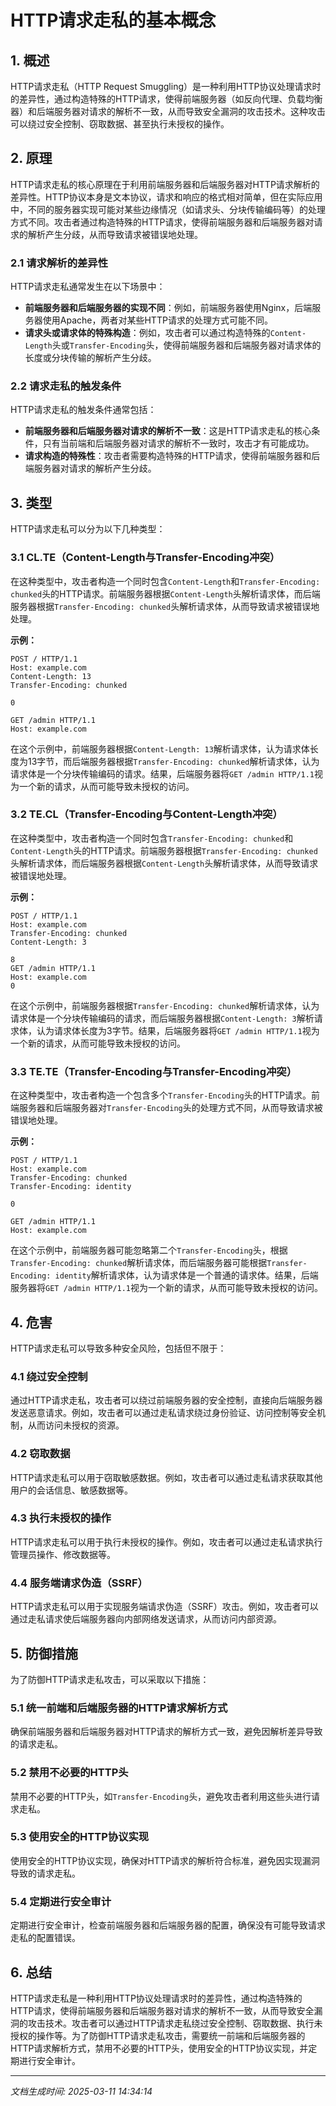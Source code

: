 # HTTP请求走私的基本概念

## 1. 概述

HTTP请求走私（HTTP Request Smuggling）是一种利用HTTP协议处理请求时的差异性，通过构造特殊的HTTP请求，使得前端服务器（如反向代理、负载均衡器）和后端服务器对请求的解析不一致，从而导致安全漏洞的攻击技术。这种攻击可以绕过安全控制、窃取数据、甚至执行未授权的操作。

## 2. 原理

HTTP请求走私的核心原理在于利用前端服务器和后端服务器对HTTP请求解析的差异性。HTTP协议本身是文本协议，请求和响应的格式相对简单，但在实际应用中，不同的服务器实现可能对某些边缘情况（如请求头、分块传输编码等）的处理方式不同。攻击者通过构造特殊的HTTP请求，使得前端服务器和后端服务器对请求的解析产生分歧，从而导致请求被错误地处理。

### 2.1 请求解析的差异性

HTTP请求走私通常发生在以下场景中：

- **前端服务器和后端服务器的实现不同**：例如，前端服务器使用Nginx，后端服务器使用Apache，两者对某些HTTP请求的处理方式可能不同。
- **请求头或请求体的特殊构造**：例如，攻击者可以通过构造特殊的`Content-Length`头或`Transfer-Encoding`头，使得前端服务器和后端服务器对请求体的长度或分块传输的解析产生分歧。

### 2.2 请求走私的触发条件

HTTP请求走私的触发条件通常包括：

- **前端服务器和后端服务器对请求的解析不一致**：这是HTTP请求走私的核心条件，只有当前端和后端服务器对请求的解析不一致时，攻击才有可能成功。
- **请求构造的特殊性**：攻击者需要构造特殊的HTTP请求，使得前端服务器和后端服务器对请求的解析产生分歧。

## 3. 类型

HTTP请求走私可以分为以下几种类型：

### 3.1 CL.TE（Content-Length与Transfer-Encoding冲突）

在这种类型中，攻击者构造一个同时包含`Content-Length`和`Transfer-Encoding: chunked`头的HTTP请求。前端服务器根据`Content-Length`头解析请求体，而后端服务器根据`Transfer-Encoding: chunked`头解析请求体，从而导致请求被错误地处理。

**示例：**

```
POST / HTTP/1.1
Host: example.com
Content-Length: 13
Transfer-Encoding: chunked

0

GET /admin HTTP/1.1
Host: example.com
```

在这个示例中，前端服务器根据`Content-Length: 13`解析请求体，认为请求体长度为13字节，而后端服务器根据`Transfer-Encoding: chunked`解析请求体，认为请求体是一个分块传输编码的请求。结果，后端服务器将`GET /admin HTTP/1.1`视为一个新的请求，从而可能导致未授权的访问。

### 3.2 TE.CL（Transfer-Encoding与Content-Length冲突）

在这种类型中，攻击者构造一个同时包含`Transfer-Encoding: chunked`和`Content-Length`头的HTTP请求。前端服务器根据`Transfer-Encoding: chunked`头解析请求体，而后端服务器根据`Content-Length`头解析请求体，从而导致请求被错误地处理。

**示例：**

```
POST / HTTP/1.1
Host: example.com
Transfer-Encoding: chunked
Content-Length: 3

8
GET /admin HTTP/1.1
Host: example.com
0
```

在这个示例中，前端服务器根据`Transfer-Encoding: chunked`解析请求体，认为请求体是一个分块传输编码的请求，而后端服务器根据`Content-Length: 3`解析请求体，认为请求体长度为3字节。结果，后端服务器将`GET /admin HTTP/1.1`视为一个新的请求，从而可能导致未授权的访问。

### 3.3 TE.TE（Transfer-Encoding与Transfer-Encoding冲突）

在这种类型中，攻击者构造一个包含多个`Transfer-Encoding`头的HTTP请求。前端服务器和后端服务器对`Transfer-Encoding`头的处理方式不同，从而导致请求被错误地处理。

**示例：**

```
POST / HTTP/1.1
Host: example.com
Transfer-Encoding: chunked
Transfer-Encoding: identity

0

GET /admin HTTP/1.1
Host: example.com
```

在这个示例中，前端服务器可能忽略第二个`Transfer-Encoding`头，根据`Transfer-Encoding: chunked`解析请求体，而后端服务器可能根据`Transfer-Encoding: identity`解析请求体，认为请求体是一个普通的请求体。结果，后端服务器将`GET /admin HTTP/1.1`视为一个新的请求，从而可能导致未授权的访问。

## 4. 危害

HTTP请求走私可以导致多种安全风险，包括但不限于：

### 4.1 绕过安全控制

通过HTTP请求走私，攻击者可以绕过前端服务器的安全控制，直接向后端服务器发送恶意请求。例如，攻击者可以通过走私请求绕过身份验证、访问控制等安全机制，从而访问未授权的资源。

### 4.2 窃取数据

HTTP请求走私可以用于窃取敏感数据。例如，攻击者可以通过走私请求获取其他用户的会话信息、敏感数据等。

### 4.3 执行未授权的操作

HTTP请求走私可以用于执行未授权的操作。例如，攻击者可以通过走私请求执行管理员操作、修改数据等。

### 4.4 服务端请求伪造（SSRF）

HTTP请求走私可以用于实现服务端请求伪造（SSRF）攻击。例如，攻击者可以通过走私请求使后端服务器向内部网络发送请求，从而访问内部资源。

## 5. 防御措施

为了防御HTTP请求走私攻击，可以采取以下措施：

### 5.1 统一前端和后端服务器的HTTP请求解析方式

确保前端服务器和后端服务器对HTTP请求的解析方式一致，避免因解析差异导致的请求走私。

### 5.2 禁用不必要的HTTP头

禁用不必要的HTTP头，如`Transfer-Encoding`头，避免攻击者利用这些头进行请求走私。

### 5.3 使用安全的HTTP协议实现

使用安全的HTTP协议实现，确保对HTTP请求的解析符合标准，避免因实现漏洞导致的请求走私。

### 5.4 定期进行安全审计

定期进行安全审计，检查前端服务器和后端服务器的配置，确保没有可能导致请求走私的配置错误。

## 6. 总结

HTTP请求走私是一种利用HTTP协议处理请求时的差异性，通过构造特殊的HTTP请求，使得前端服务器和后端服务器对请求的解析不一致，从而导致安全漏洞的攻击技术。攻击者可以通过HTTP请求走私绕过安全控制、窃取数据、执行未授权的操作等。为了防御HTTP请求走私攻击，需要统一前端和后端服务器的HTTP请求解析方式，禁用不必要的HTTP头，使用安全的HTTP协议实现，并定期进行安全审计。

---

*文档生成时间: 2025-03-11 14:34:14*
